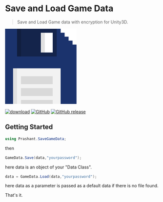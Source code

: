 # Save and Load Game Data
> Save and Load Game data with encryption for Unity3D.

![Save and Load Logo](https://github.com/prashant-singh/SaveGameData/blob/master/save%20icon.png)



[![download](https://img.shields.io/badge/download-package-blue.svg)](https://github.com/prashant-singh/SaveGameData/releases)
[![GitHub](https://img.shields.io/github/license/mashape/apistatus.svg?style=popout)](https://github.com/prashant-singh/SaveGameData/blob/master/LICENSE)
[![GitHub release](https://img.shields.io/github/release/prashant-singh/my-scene-manager/all.svg)](https://github.com/prashant-singh/SaveGameData/releases)

## Getting Started

```csharp
using Prashant.SaveGameData;
```
then

```csharp
GameData.Save(data,"yourpassword");
```
here data is an object of your "Data Class".

```csharp
data = GameData.Load(data,"yourpassword");
```
here data as a parameter is passed as a default data if there is no file found.

That's it.

